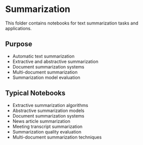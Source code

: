 # Summarization

This folder contains notebooks for text summarization tasks and applications.

## Purpose
- Automatic text summarization
- Extractive and abstractive summarization
- Document summarization systems
- Multi-document summarization
- Summarization model evaluation

## Typical Notebooks
- Extractive summarization algorithms
- Abstractive summarization models
- Document summarization systems
- News article summarization
- Meeting transcript summarization
- Summarization quality evaluation
- Multi-document summarization techniques
